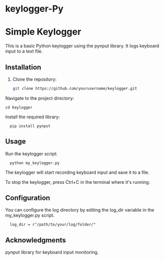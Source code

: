 # keylogger-Py
# Simple Keylogger

This is a basic Python keylogger using the pynput library. It logs keyboard input to a text file.

## Installation

1. Clone the repository:

   ```bash
   git clone https://github.com/yourusername/keylogger.git

Navigate to the project directory:

    cd keylogger

Install the required library:
            
      pip install pynput
## Usage

Run the keylogger script:

      python my_keylogger.py

The keylogger will start recording keyboard input and save it to a file.

To stop the keylogger, 
    press Ctrl+C in the terminal where it's running.

## Configuration

You can configure the log directory by editing the log_dir variable in the my_keylogger.py script.

      log_dir = r"/path/to/your/log/folder/"

## Acknowledgments

pynput library for keyboard input monitoring.
